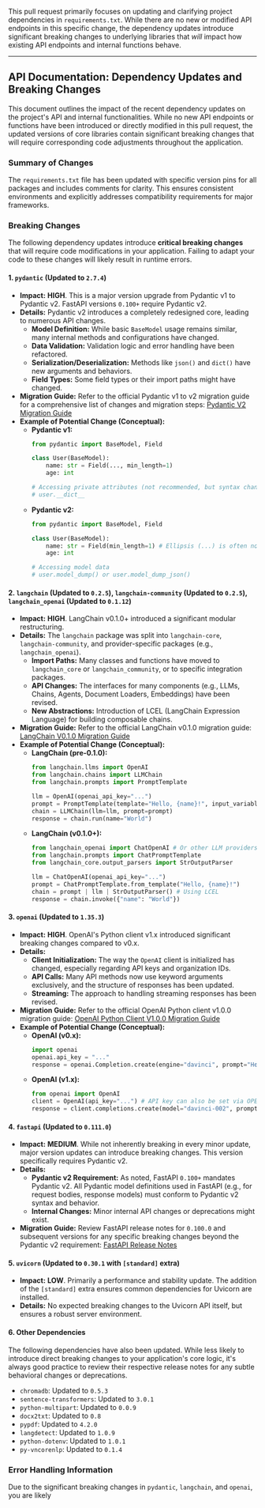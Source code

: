 This pull request primarily focuses on updating and clarifying project dependencies in `requirements.txt`. While there are no new or modified API endpoints in this specific change, the dependency updates introduce significant breaking changes to underlying libraries that *will* impact how existing API endpoints and internal functions behave.

---

## API Documentation: Dependency Updates and Breaking Changes

This document outlines the impact of the recent dependency updates on the project's API and internal functionalities. While no new API endpoints or functions have been introduced or directly modified in this pull request, the updated versions of core libraries contain significant breaking changes that will require corresponding code adjustments throughout the application.

### Summary of Changes

The `requirements.txt` file has been updated with specific version pins for all packages and includes comments for clarity. This ensures consistent environments and explicitly addresses compatibility requirements for major frameworks.

### Breaking Changes

The following dependency updates introduce **critical breaking changes** that will require code modifications in your application. Failing to adapt your code to these changes will likely result in runtime errors.

#### 1. `pydantic` (Updated to `2.7.4`)

*   **Impact:** **HIGH**. This is a major version upgrade from Pydantic v1 to Pydantic v2. FastAPI versions `0.100+` require Pydantic v2.
*   **Details:** Pydantic v2 introduces a completely redesigned core, leading to numerous API changes.
    *   **Model Definition:** While basic `BaseModel` usage remains similar, many internal methods and configurations have changed.
    *   **Data Validation:** Validation logic and error handling have been refactored.
    *   **Serialization/Deserialization:** Methods like `json()` and `dict()` have new arguments and behaviors.
    *   **Field Types:** Some field types or their import paths might have changed.
*   **Migration Guide:** Refer to the official Pydantic v1 to v2 migration guide for a comprehensive list of changes and migration steps: [Pydantic V2 Migration Guide](https://docs.pydantic.dev/latest/migration/)
*   **Example of Potential Change (Conceptual):**
    *   **Pydantic v1:**
        ```python
        from pydantic import BaseModel, Field

        class User(BaseModel):
            name: str = Field(..., min_length=1)
            age: int

        # Accessing private attributes (not recommended, but syntax changed)
        # user.__dict__
        ```
    *   **Pydantic v2:**
        ```python
        from pydantic import BaseModel, Field

        class User(BaseModel):
            name: str = Field(min_length=1) # Ellipsis (...) is often no longer needed for required fields
            age: int

        # Accessing model data
        # user.model_dump() or user.model_dump_json()
        ```

#### 2. `langchain` (Updated to `0.2.5`), `langchain-community` (Updated to `0.2.5`), `langchain_openai` (Updated to `0.1.12`)

*   **Impact:** **HIGH**. LangChain v0.1.0+ introduced a significant modular restructuring.
*   **Details:** The `langchain` package was split into `langchain-core`, `langchain-community`, and provider-specific packages (e.g., `langchain_openai`).
    *   **Import Paths:** Many classes and functions have moved to `langchain_core` or `langchain_community`, or to specific integration packages.
    *   **API Changes:** The interfaces for many components (e.g., LLMs, Chains, Agents, Document Loaders, Embeddings) have been revised.
    *   **New Abstractions:** Introduction of LCEL (LangChain Expression Language) for building composable chains.
*   **Migration Guide:** Refer to the official LangChain v0.1.0 migration guide: [LangChain V0.1.0 Migration Guide](https://python.langchain.com/docs/versions/v0_1_0/docs/get_started/migration)
*   **Example of Potential Change (Conceptual):**
    *   **LangChain (pre-0.1.0):**
        ```python
        from langchain.llms import OpenAI
        from langchain.chains import LLMChain
        from langchain.prompts import PromptTemplate

        llm = OpenAI(openai_api_key="...")
        prompt = PromptTemplate(template="Hello, {name}!", input_variables=["name"])
        chain = LLMChain(llm=llm, prompt=prompt)
        response = chain.run(name="World")
        ```
    *   **LangChain (v0.1.0+):**
        ```python
        from langchain_openai import ChatOpenAI # Or other LLM providers
        from langchain.prompts import ChatPromptTemplate
        from langchain_core.output_parsers import StrOutputParser

        llm = ChatOpenAI(openai_api_key="...")
        prompt = ChatPromptTemplate.from_template("Hello, {name}!")
        chain = prompt | llm | StrOutputParser() # Using LCEL
        response = chain.invoke({"name": "World"})
        ```

#### 3. `openai` (Updated to `1.35.3`)

*   **Impact:** **HIGH**. OpenAI's Python client v1.x introduced significant breaking changes compared to v0.x.
*   **Details:**
    *   **Client Initialization:** The way the `OpenAI` client is initialized has changed, especially regarding API keys and organization IDs.
    *   **API Calls:** Many API methods now use keyword arguments exclusively, and the structure of responses has been updated.
    *   **Streaming:** The approach to handling streaming responses has been revised.
*   **Migration Guide:** Refer to the official OpenAI Python client v1.0.0 migration guide: [OpenAI Python Client V1.0.0 Migration Guide](https://github.com/openai/openai-python/discussions/620)
*   **Example of Potential Change (Conceptual):**
    *   **OpenAI (v0.x):**
        ```python
        import openai
        openai.api_key = "..."
        response = openai.Completion.create(engine="davinci", prompt="Hello", max_tokens=5)
        ```
    *   **OpenAI (v1.x):**
        ```python
        from openai import OpenAI
        client = OpenAI(api_key="...") # API key can also be set via OPENAI_API_KEY env var
        response = client.completions.create(model="davinci-002", prompt="Hello", max_tokens=5)
        ```

#### 4. `fastapi` (Updated to `0.111.0`)

*   **Impact:** **MEDIUM**. While not inherently breaking in every minor update, major version updates can introduce breaking changes. This version specifically requires Pydantic v2.
*   **Details:**
    *   **Pydantic v2 Requirement:** As noted, FastAPI `0.100+` mandates Pydantic v2. All Pydantic model definitions used in FastAPI (e.g., for request bodies, response models) must conform to Pydantic v2 syntax and behavior.
    *   **Internal Changes:** Minor internal API changes or deprecations might exist.
*   **Migration Guide:** Review FastAPI release notes for `0.100.0` and subsequent versions for any specific breaking changes beyond the Pydantic v2 requirement: [FastAPI Release Notes](https://github.com/tiangolo/fastapi/releases)

#### 5. `uvicorn` (Updated to `0.30.1` with `[standard]` extra)

*   **Impact:** **LOW**. Primarily a performance and stability update. The addition of the `[standard]` extra ensures common dependencies for Uvicorn are installed.
*   **Details:** No expected breaking changes to the Uvicorn API itself, but ensures a robust server environment.

#### 6. Other Dependencies

The following dependencies have also been updated. While less likely to introduce direct breaking changes to your application's core logic, it's always good practice to review their respective release notes for any subtle behavioral changes or deprecations.

*   `chromadb`: Updated to `0.5.3`
*   `sentence-transformers`: Updated to `3.0.1`
*   `python-multipart`: Updated to `0.0.9`
*   `docx2txt`: Updated to `0.8`
*   `pypdf`: Updated to `4.2.0`
*   `langdetect`: Updated to `1.0.9`
*   `python-dotenv`: Updated to `1.0.1`
*   `py-vncorenlp`: Updated to `0.1.4`

### Error Handling Information

Due to the significant breaking changes in `pydantic`, `langchain`, and `openai`, you are likely